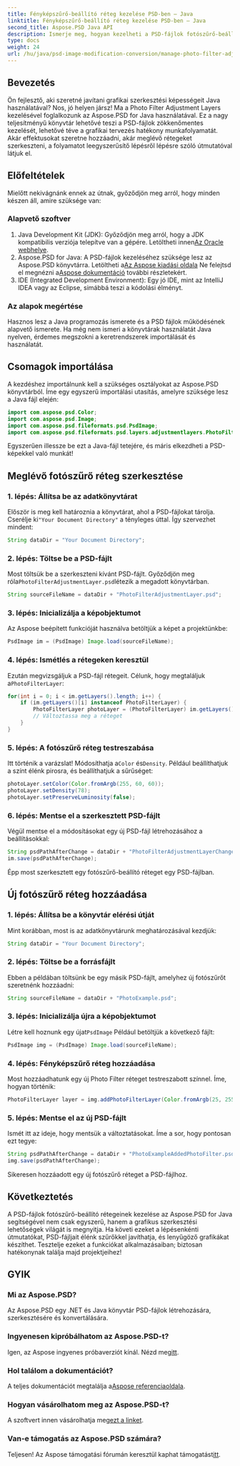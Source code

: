 ```yaml
---
title: Fényképszűrő-beállító réteg kezelése PSD-ben – Java
linktitle: Fényképszűrő-beállító réteg kezelése PSD-ben – Java
second_title: Aspose.PSD Java API
description: Ismerje meg, hogyan kezelheti a PSD-fájlok fotószűrő-beállító rétegeit az Aspose.PSD for Java segítségével. Kövesse ezt az útmutatót a szűrők könnyű szerkesztéséhez és hozzáadásához.
type: docs
weight: 24
url: /hu/java/psd-image-modification-conversion/manage-photo-filter-adjustment-layer-psd/
---
```

## Bevezetés
Ön fejlesztő, aki szeretné javítani grafikai szerkesztési képességeit Java használatával? Nos, jó helyen jársz! Ma a Photo Filter Adjustment Layers kezelésével foglalkozunk az Aspose.PSD for Java használatával. Ez a nagy teljesítményű könyvtár lehetővé teszi a PSD-fájlok zökkenőmentes kezelését, lehetővé téve a grafikai tervezés hatékony munkafolyamatát. Akár effektusokat szeretne hozzáadni, akár meglévő rétegeket szerkeszteni, a folyamatot leegyszerűsítő lépésről lépésre szóló útmutatóval látjuk el.
## Előfeltételek
Mielőtt nekivágnánk ennek az útnak, győződjön meg arról, hogy minden készen áll, amire szüksége van:
### Alapvető szoftver
1.  Java Development Kit (JDK): Győződjön meg arról, hogy a JDK kompatibilis verziója telepítve van a gépére. Letöltheti innen[Az Oracle webhelye](https://www.oracle.com/java/technologies/javase-jdk11-downloads.html).
2.  Aspose.PSD for Java: A PSD-fájlok kezeléséhez szüksége lesz az Aspose.PSD könyvtárra. Letöltheti a[Az Aspose kiadási oldala](https://releases.aspose.com/psd/java/) Ne felejtsd el megnézni a[Aspose dokumentáció](https://reference.aspose.com/psd/java/) további részletekért.
3. IDE (Integrated Development Environment): Egy jó IDE, mint az IntelliJ IDEA vagy az Eclipse, simábbá teszi a kódolási élményt.
### Az alapok megértése
Hasznos lesz a Java programozás ismerete és a PSD fájlok működésének alapvető ismerete. Ha még nem ismeri a könyvtárak használatát Java nyelven, érdemes megszokni a keretrendszerek importálását és használatát.
## Csomagok importálása
A kezdéshez importálnunk kell a szükséges osztályokat az Aspose.PSD könyvtárból. Íme egy egyszerű importálási utasítás, amelyre szüksége lesz a Java fájl elején:
```java
import com.aspose.psd.Color;
import com.aspose.psd.Image;
import com.aspose.psd.fileformats.psd.PsdImage;
import com.aspose.psd.fileformats.psd.layers.adjustmentlayers.PhotoFilterLayer;
```
Egyszerűen illessze be ezt a Java-fájl tetejére, és máris elkezdheti a PSD-képekkel való munkát!
## Meglévő fotószűrő réteg szerkesztése
### 1. lépés: Állítsa be az adatkönyvtárat
 Először is meg kell határoznia a könyvtárat, ahol a PSD-fájlokat tárolja. Cserélje ki`"Your Document Directory"` a tényleges úttal. Így szervezhet mindent:
```java
String dataDir = "Your Document Directory";
```
### 2. lépés: Töltse be a PSD-fájlt
 Most töltsük be a szerkeszteni kívánt PSD-fájlt. Győződjön meg róla`PhotoFilterAdjustmentLayer.psd`létezik a megadott könyvtárban.
```java
String sourceFileName = dataDir + "PhotoFilterAdjustmentLayer.psd";
```
### 3. lépés: Inicializálja a képobjektumot
Az Aspose beépített funkcióját használva betöltjük a képet a projektünkbe:
```java
PsdImage im = (PsdImage) Image.load(sourceFileName);
```
### 4. lépés: Ismétlés a rétegeken keresztül
 Ezután megvizsgáljuk a PSD-fájl rétegeit. Célunk, hogy megtaláljuk a`PhotoFilterLayer`:
```java
for(int i = 0; i < im.getLayers().length; i++) {
    if (im.getLayers()[i] instanceof PhotoFilterLayer) {
        PhotoFilterLayer photoLayer = (PhotoFilterLayer) im.getLayers()[i];
        // Változtassa meg a réteget
    }
}
```
### 5. lépés: A fotószűrő réteg testreszabása
 Itt történik a varázslat! Módosíthatja a`Color` és`Density`. Például beállíthatjuk a színt élénk pirosra, és beállíthatjuk a sűrűséget:
```java
photoLayer.setColor(Color.fromArgb(255, 60, 60));
photoLayer.setDensity(78);
photoLayer.setPreserveLuminosity(false);
```
### 6. lépés: Mentse el a szerkesztett PSD-fájlt
Végül mentse el a módosításokat egy új PSD-fájl létrehozásához a beállításokkal:
```java
String psdPathAfterChange = dataDir + "PhotoFilterAdjustmentLayerChanged.psd";
im.save(psdPathAfterChange);
```
Épp most szerkesztett egy fotószűrő-beállító réteget egy PSD-fájlban.
## Új fotószűrő réteg hozzáadása
### 1. lépés: Állítsa be a könyvtár elérési útját
Mint korábban, most is az adatkönyvtárunk meghatározásával kezdjük:
```java
String dataDir = "Your Document Directory";
```
### 2. lépés: Töltse be a forrásfájlt
Ebben a példában töltsünk be egy másik PSD-fájlt, amelyhez új fotószűrőt szeretnénk hozzáadni:
```java
String sourceFileName = dataDir + "PhotoExample.psd";
```
### 3. lépés: Inicializálja újra a képobjektumot
 Létre kell hoznunk egy újat`PsdImage` Például betöltjük a következő fájlt:
```java
PsdImage img = (PsdImage) Image.load(sourceFileName);
```
### 4. lépés: Fényképszűrő réteg hozzáadása
Most hozzáadhatunk egy új Photo Filter réteget testreszabott színnel. Íme, hogyan történik:
```java
PhotoFilterLayer layer = img.addPhotoFilterLayer(Color.fromArgb(25, 255, 35));
```
### 5. lépés: Mentse el az új PSD-fájlt
Ismét itt az ideje, hogy mentsük a változtatásokat. Íme a sor, hogy pontosan ezt tegye:
```java
String psdPathAfterChange = dataDir + "PhotoExampleAddedPhotoFilter.psd";
img.save(psdPathAfterChange);
```
Sikeresen hozzáadott egy új fotószűrő réteget a PSD-fájlhoz.
## Következtetés
A PSD-fájlok fotószűrő-beállító rétegeinek kezelése az Aspose.PSD for Java segítségével nem csak egyszerű, hanem a grafikus szerkesztési lehetőségek világát is megnyitja. Ha követi ezeket a lépésenkénti útmutatókat, PSD-fájljait élénk szűrőkkel javíthatja, és lenyűgöző grafikákat készíthet. Tesztelje ezeket a funkciókat alkalmazásaiban; biztosan hatékonynak találja majd projektjeihez!
## GYIK
### Mi az Aspose.PSD?
Az Aspose.PSD egy .NET és Java könyvtár PSD-fájlok létrehozására, szerkesztésére és konvertálására.
### Ingyenesen kipróbálhatom az Aspose.PSD-t?
 Igen, az Aspose ingyenes próbaverziót kínál. Nézd meg[itt](https://releases.aspose.com/).
### Hol találom a dokumentációt?
 A teljes dokumentációt megtalálja a[Aspose referenciaoldala](https://reference.aspose.com/psd/java/).
### Hogyan vásárolhatom meg az Aspose.PSD-t?
 A szoftvert innen vásárolhatja meg[ezt a linket](https://purchase.aspose.com/buy).
### Van-e támogatás az Aspose.PSD számára?
 Teljesen! Az Aspose támogatási fórumán keresztül kaphat támogatást[itt](https://forum.aspose.com/c/psd/34).